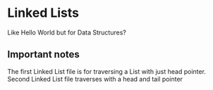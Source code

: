 # Linked Lists
Like Hello World but for Data Structures?

## Important notes
The first Linked List file is for traversing a List with just head pointer.
Second Linked List file traverses with a head and tail pointer